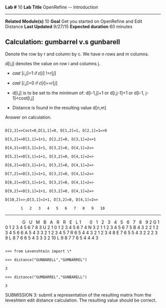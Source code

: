   **Lab \#**              10        **Lab Title**           OpenRefine -- Introduction
  ----------------------- --------- ----------------------- -------------------------------------------------
  **Related Module(s)**   10        **Goal**                Get you started on OpenRefine and Edit Distance
  **Last Updated**        9/27/15   **Expected duration**   60 minutes

Calculation: gumbarrel v.s gunbarell
------------------------------------

Denote the row by r and column by c. We have n rows and m columns.

d\[i,j\] denotes the value on row i and columns j.

-   𝑐𝑜𝑠𝑡 \[𝑖,𝑗\]=1 𝑖𝑓 𝑐\[𝑖\] !=𝑟\[𝑗\]

-   𝑐𝑜𝑠𝑡 \[𝑖,𝑗\]=0 𝑖𝑓 𝑐\[𝑖\]==𝑟\[𝑗\]

-   d\[i,j\] is to be set to the minimum of: d\[i-1,j\]+1 or
    d\[i,j-1\]+1 or d\[i-1, j-1\]+cost\[i,j\]

-   Distance is found in the resulting value d\[n,m\]

Answer on calculation.
```

D[2,2]=>Cost=0,D[1,1]=0, D[1,2]=1, D[2,1]=1=>0

D[3,2]=>D[2,1]=1+1, D[2,2]=0, D[3,1]=2=>1

D[4,2]=>D[3,1]=1+1, D[3,2]=0, D[4,1]=2=>

D[5,2]=>D[3,1]=1+1, D[3,2]=0, D[4,1]=2=>

D[6,2]=>D[3,1]=1+1, D[3,2]=0, D[4,1]=2=>

D[7,2]=>D[3,1]=1+1, D[3,2]=0, D[4,1]=2=>

D[8,2]=>D[3,1]=1+1, D[3,2]=0, D[4,1]=2=>

D[9,2]=>D[3,1]=1+1, D[3,2]=0, D[4,1]=2=>

D[10,2]=>;D[3,1]=1+1, D[3,2]=0, D[4,1]=2=>
```

           1   2   3   4   5   6   7   8   9   10
  ---- --- --- --- --- --- --- --- --- --- --- ----
               G   U   M   B   A   R   R   E   L
  1        0   1   2   3   4   5   6   7   8   9
  2    G   1   0   1   2   3   4   5   6   7   8
  3    U   2   1   0   1   2   3   4   5   6   7
  4    N   3   2   1   1   2   3   4   5   6   7
  5    B   4   3   2   2   1   2   3   4   5   6
  6    A   5   4   3   3   2   1   2   3   4   5
  7    R   6   5   4   4   3   2   1   2   3   4
  8    E   7   6   5   5   4   3   2   2   2   3
  9    L   8   7   6   6   5   4   3   3   3   2
  10   L   9   8   7   7   6   5   4   4   4   3
  
  ```

>>> from Levenshtein import \*

>>> distance("GUNBARELL","GUMBARREL")

3

>>> distance("GUMBARREL","GUNBARELL")

3
```

SUBMISSION 3: submit a representation of the resulting matrix from the
leveshtein edit distance calculation. The resulting value should be
correct.

